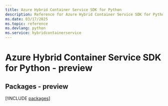```yaml
---
title: Azure Hybrid Container Service SDK for Python
description: Reference for Azure Hybrid Container Service SDK for Python
ms.date: 03/17/2025
ms.topic: reference
ms.devlang: python
ms.service: hybridcontainerservice
---
```

# Azure Hybrid Container Service SDK for Python - preview
## Packages - preview
[!INCLUDE [packages](hybrid-container-service-index.md)]